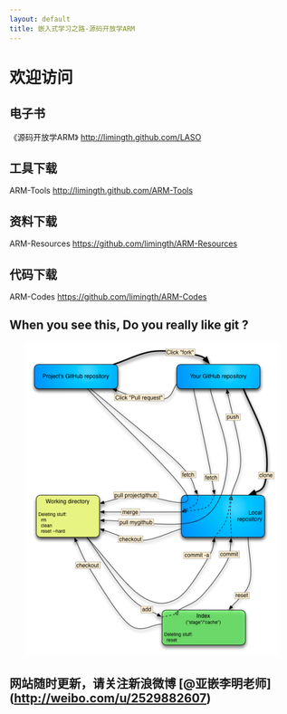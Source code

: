 ```yaml
---
layout: default
title: 嵌入式学习之路-源码开放学ARM
---
```


# 欢迎访问 

## 电子书 
《源码开放学ARM》	<http://limingth.github.com/LASO>
	
## 工具下载 
ARM-Tools 	<http://limingth.github.com/ARM-Tools>

## 资料下载 
ARM-Resources 	<https://github.com/limingth/ARM-Resources>

## 代码下载 
ARM-Codes 	<https://github.com/limingth/ARM-Codes>



## When you see this, Do you really like git ?
<center><img src="howto_git.png"></center>

## 网站随时更新，请关注新浪微博 [@亚嵌李明老师] (http://weibo.com/u/2529882607)
